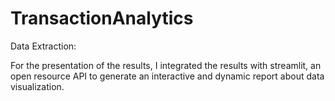 # TransactionAnalytics

Data Extraction:



For the presentation of the results, I integrated the results with streamlit, an open resource API to generate an interactive and dynamic report about data visualization.